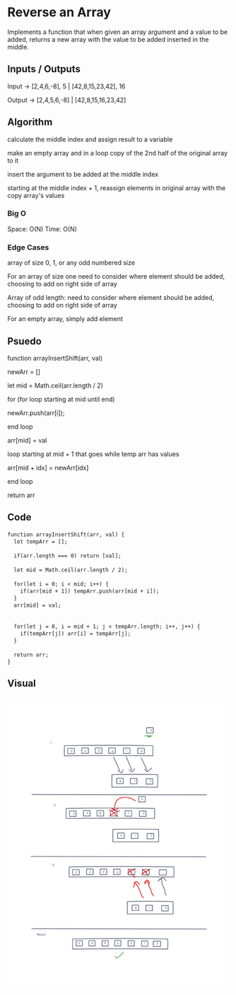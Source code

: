 # Reverse an Array

Implements a function that when given an array argument and a value to be added, returns a new array with the value to be added inserted in the middle.

## Inputs / Outputs

Input -> [2,4,6,-8], 5 | [42,8,15,23,42], 16

Output -> [2,4,5,6,-8] | [42,8,15,16,23,42]

## Algorithm

calculate the middle index and assign result to a variable

make an empty array and in a loop copy of the 2nd half of the original array to it

insert the argument to be added at the middle index

starting at the middle index + 1, reassign elements in original array with the copy array's values

### Big O

Space: O(N)
Time: O(N)

### Edge Cases

array of size 0, 1, or any odd numbered size

For an array of size one need to consider where element should be added, choosing to add on right side of array

Array of odd length: need to consider where element should be added, choosing to add on right side of array

For an empty array, simply add element

## Psuedo

function arrayInsertShift(arr, val)

newArr = []

let mid = Math.ceil(arr.length / 2)

for (for loop starting at mid until end)

newArr.push(arr[i]);

end loop

arr[mid] = val

loop starting at mid + 1 that goes while temp arr has values

arr[mid + idx] = newArr[idx]

end loop

return arr

## Code

```
function arrayInsertShift(arr, val) {
  let tempArr = [];

  if(arr.length === 0) return [val];

  let mid = Math.ceil(arr.length / 2);

  for(let i = 0; i < mid; i++) {
    if(arr[mid + 1]) tempArr.push(arr[mid + i]);
  }
  arr[mid] = val;


  for(let j = 0, i = mid + 1; j < tempArr.length; i++, j++) {
    if(tempArr[j]) arr[i] = tempArr[j];
  }

  return arr;
}
```

## Visual

![Array reversal](./array-insert-shift.PNG)
